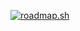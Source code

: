 <a href="https://roadmap.sh"><img src="https://roadmap.sh/card/tall/6884ff31b349ac40924bdc85?variant=dark" alt="roadmap.sh"/></a>
